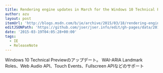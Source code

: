```yaml
---
title: Rendering engine updates in March for the Windows 10 Technical Preview - IEBlog - Site Home - MSDN Blogs
author: azu
layout: post
itemUrl: 'http://blogs.msdn.com/b/ie/archive/2015/03/18/rendering-engine-updates-in-march-for-the-windows-10-technical-preview.aspx'
editJSONPath: 'https://github.com/jser/jser.info/edit/gh-pages/data/2015/03/index.json'
date: '2015-03-19T04:05:28+00:00'
tags:
  - IE
  - ReleaseNote
---
```

Windows 10 Technical Previewのアップデート。
WAI-ARIA Landmark Roles、Web Audio API、Touch Events、Fullscreen APIなどのサポート

